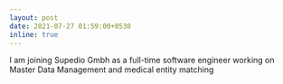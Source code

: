 ```yaml
---
layout: post
date: 2021-07-27 01:59:00+0530
inline: true
---
```


I am joining Supedio Gmbh as a full-time software engineer working on Master Data Management and medical entity matching
